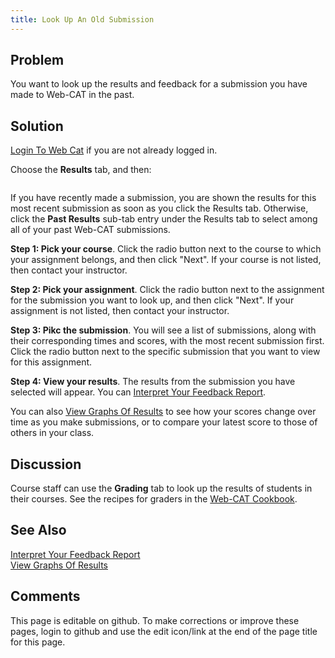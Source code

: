 ```yaml
---
title: Look Up An Old Submission
---
```

## Problem 

You want to look up the results and feedback for a submission you have made
to Web-CAT in the past.

## Solution 

[Login To Web Cat](LoginToWebCat.html) if you are not already logged in.

Choose the **Results** tab, and then:

<img href="img/results-past-results-tab.png"/>

If you have recently made a submission, you are shown the results for this most recent submission as soon as you click the Results tab.  Otherwise, click the **Past Results** sub-tab entry under the Results tab to select among all of your past Web-CAT submissions.

**Step 1: Pick your course**.  Click the radio button next  to the course to which your assignment belongs, and then click "Next".
If your course is not listed, then contact your instructor.

**Step 2: Pick your assignment**.  Click the radio button next to the assignment for the submission you want to look up, and then click "Next".  If your assignment is not listed, then contact your instructor.

**Step 3: Pikc the submission**.  You will see a list of submissions, along with their corresponding times and scores, with the most recent submission first.  Click the radio button next to the specific submission that you want to view for this assignment. 

**Step 4: View your results**.  The results from the submission you have selected will appear.  You can [Interpret Your Feedback Report](InterpretYourFeedbackReport.html).

You can also [View Graphs Of Results](ViewGraphsOfResults.html) to see how your scores change over time as you make submissions, or to compare your latest score to those of others in your class.

## Discussion 

Course staff can use the **Grading** tab to look up the results of students in their courses.  See the recipes for graders in the [Web-CAT Cookbook](Cookbook.html).

## See Also 

[Interpret Your Feedback Report](InterpretYourFeedbackReport.html) <br/>
[View Graphs Of Results](ViewGraphsOfResults.html)

## Comments 

This page is editable on github. To make corrections or improve these
pages, login to github and use the edit icon/link at the end of the
page title for this page.

